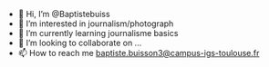 - 👋 Hi, I’m @Baptistebuiss
- 👀 I’m interested in journalism/photograph
- 🌱 I’m currently learning journalisme basics
- 💞️ I’m looking to collaborate on ...
- 📫 How to reach me baptiste.buisson3@campus-igs-toulouse.fr

<!---
Baptistebuiss/Baptistebuiss is a ✨ special ✨ repository because its `README.md` (this file) appears on your GitHub profile.
You can click the Preview link to take a look at your changes.
--->
